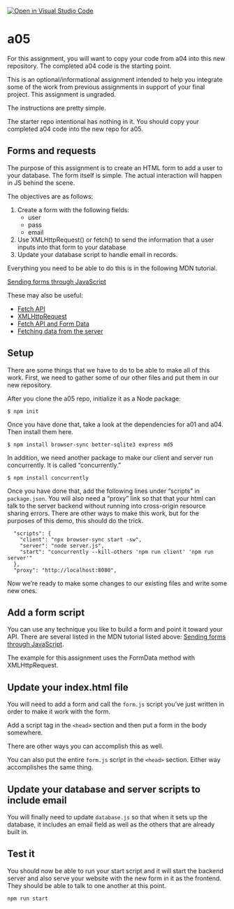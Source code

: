 [![Open in Visual Studio Code](https://classroom.github.com/assets/open-in-vscode-f059dc9a6f8d3a56e377f745f24479a46679e63a5d9fe6f495e02850cd0d8118.svg)](https://classroom.github.com/online_ide?assignment_repo_id=6487941&assignment_repo_type=AssignmentRepo)

# a05

For this assignment, you will want to copy your code from a04 into this new repository.
The completed a04 code is the starting point.

This is an optional/informational assignment intended to help you integrate some of the work from previous assignments in support of your final project. This assignment is ungraded.

The instructions are pretty simple.

The starter repo intentional has nothing in it. You should copy your completed a04 code into the new repo for a05.

## Forms and requests

The purpose of this assignment is to create an HTML form to add a user to your database. The form itself is simple. The actual interaction will happen in JS behind the scene.

The objectives are as follows:

1.  Create a form with the following fields:
    - user
    - pass
    - email
2.  Use XMLHttpRequest() or fetch() to send the information that a user inputs into that form to your database
3. Update your database script to handle email in records.

Everything you need to be able to do this is in the following MDN tutorial.

[Sending forms through JavaScript](https://developer.mozilla.org/en-US/docs/Learn/Forms/Sending_forms_through_JavaScript)

These may also be useful:

- [Fetch API](https://developer.mozilla.org/en-US/docs/Web/API/Fetch_API)
- [XMLHttpRequest](https://developer.mozilla.org/en-US/docs/Web/API/XMLHttpRequest)
- [Fetch API and Form Data](https://arunrajeevan.medium.com/fetch-api-and-formdata-in-html-world-6b0322273260)
- [Fetching data from the server](https://developer.mozilla.org/en-US/docs/Learn/JavaScript/Client-side_web_APIs/Fetching_data)

## Setup

There are some things that we have to do to be able to make all of this work. First, we need to gather some of our other files and put them in our new repository.

After you clone the a05 repo, initialize it as a Node package:

```
$ npm init
```

Once you have done that, take a look at the dependencies for a01 and a04. Then install them here.

```
$ npm install browser-sync better-sqlite3 express md5
```

In addition, we need another package to make our client and server run concurrently. It is called “concurrently.”

```
$ npm install concurrently
```

Once you have done that, add the following lines under “scripts” in `package.json`. You will also need a “proxy” link so that that your html can talk to the server backend without running into cross-origin resource sharing errors. There are other ways to make this work, but for the purposes of this demo, this should do the trick.

```
  "scripts": {
    "client": "npx browser-sync start -sw",
    "server": "node server.js",
    "start": "concurrently --kill-others 'npm run client' 'npm run server'"
  },
  "proxy": "http://localhost:8080",
```

Now we’re ready to make some changes to our existing files and write some new ones.

## Add a form script

You can use any technique you like to build a form and point it toward your API. There are several listed in the MDN tutorial listed above: [Sending forms through JavaScript](https://developer.mozilla.org/en-US/docs/Learn/Forms/Sending_forms_through_JavaScript).

The example for this assignment uses the FormData method with XMLHttpRequest.

## Update your index.html file

You will need to add a form and call the `form.js` script you’ve just written in order to make it work with the form.

Add a script tag in the `<head>` section and then put a form in the body somewhere.

There are other ways you can accomplish this as well.

You can also put the entire `form.js` script in the `<head>` section. Either way accomplishes the same thing.

## Update your database and server scripts to include email

You will finally need to update `database.js` so that when it sets up the database, it includes an email field as well as the others that are already built in.

## Test it

You should now be able to run your start script and it will start the backend server and also serve your website with the new form in it as the frontend. They should be able to talk to one another at this point.

```
npm run start
```
